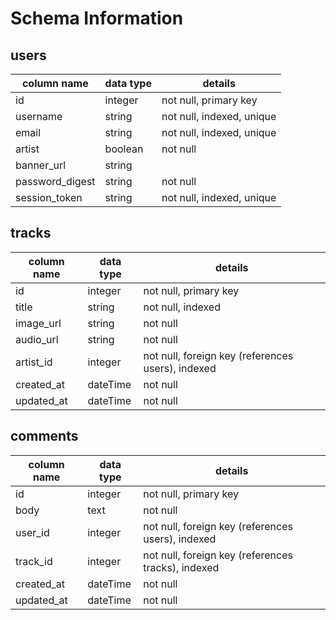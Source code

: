 # Schema Information

## users
column name     | data type | details
----------------|-----------|-----------------------
id              | integer   | not null, primary key
username        | string    | not null, indexed, unique
email           | string    | not null, indexed, unique
artist          | boolean   | not null
banner_url      | string    |
password_digest | string    | not null
session_token   | string    | not null, indexed, unique

## tracks
column name | data type | details
------------|-----------|-----------------------
id          | integer   | not null, primary key
title       | string    | not null, indexed
image_url   | string    | not null
audio_url   | string    | not null
artist_id   | integer   | not null, foreign key (references users), indexed
created_at  | dateTime  | not null
updated_at  | dateTime  | not null

## comments
column name | data type | details
------------|-----------|-----------------------
id          | integer   | not null, primary key
body        | text      | not null
user_id     | integer   | not null, foreign key (references users), indexed
track_id    | integer   | not null, foreign key (references tracks), indexed
created_at  | dateTime  | not null
updated_at  | dateTime  | not null
